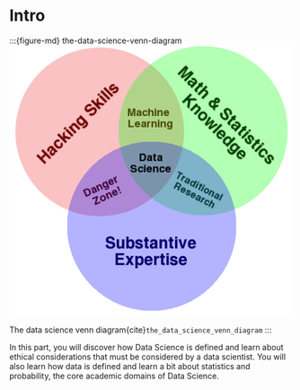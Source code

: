 # Intro

:::{figure-md} the-data-science-venn-diagram
<img src="../../images/the-data-science-venn-diagram.png"  class="mb-1">

The data science venn diagram{cite}`the_data_science_venn_diagram`
:::

In this part, you will discover how Data Science is defined and learn about ethical considerations that must be considered by a data scientist. You will also learn how data is defined and learn a bit about statistics and probability, the core academic domains of Data Science.
